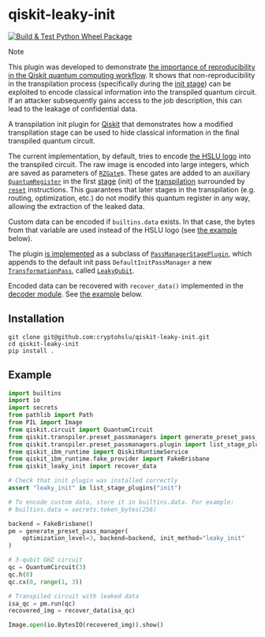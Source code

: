 # qiskit-leaky-init

[![Build & Test Python Wheel Package](https://github.com/cryptohslu/qiskit-leaky-init/actions/workflows/build.yml/badge.svg)](https://github.com/cryptohslu/qiskit-leaky-init/actions/workflows/build.yml)

> [!NOTE]
> This plugin was developed to demonstrate [the importance of reproducibility in the Qiskit quantum computing workflow](https://github.com/cryptohslu/reproducible-builds-quantum-computing).
> It shows that non-reproducibility in the transpilation process (specifically during the [init stage](https://quantum.cloud.ibm.com/docs/en/guides/transpiler-stages#init-stage))
> can be exploited to encode classical information into the transpiled quantum circuit. If an attacker subsequently
> gains access to the job description, this can lead to the leakage of confidential data.

A transpilation init plugin for [Qiskit](https://github.com/Qiskit/qiskit) that demonstrates how a modified
transpilation stage can be used to hide classical information in the final transpiled quantum circuit.

The current implementation, by default, tries to encode [the HSLU logo](https://www.hslu.ch/en/) into the transpiled circuit. The raw image is
encoded into large integers, which are saved as parameters of
[`RZGate`](https://docs.quantum.ibm.com/api/qiskit/qiskit.circuit.library.RZGate)s. These gates are added to
an auxiliary [`QuantumRegister`](https://docs.quantum.ibm.com/api/qiskit/circuit#qiskit.circuit.QuantumRegister) in the
first [stage](https://docs.quantum.ibm.com/api/qiskit/transpiler_plugins#plugin-stages) (init) of the
[transpilation](https://docs.quantum.ibm.com/guides/transpile) surrounded by
[`reset`](https://docs.quantum.ibm.com/api/qiskit/circuit#qiskit.circuit.Reset) instructions. This guarantees that later
stages in the transpilation (e.g. routing, optimization, etc.) do not modify this quantum register in any way, allowing
the extraction of the leaked data.

Custom data can be encoded if `builtins.data` exists. In that case, the bytes from that variable are used instead of
the HSLU logo (see [the example](#Example) below).

The plugin [is implemented](src/qiskit_leaky_init/leaky_init_plugin.py#L102) as a subclass of
[`PassManagerStagePlugin`](https://docs.quantum.ibm.com/api/qiskit/qiskit.transpiler.preset_passmanagers.plugin.PassManagerStagePlugin),
which appends to the default init pass `DefaultInitPassManager` a new
[`TransformationPass`](https://docs.quantum.ibm.com/api/qiskit/qiskit.transpiler.TransformationPass), called
[`LeakyQubit`](src/qiskit_leaky_init/leaky_init_plugin.py#L69).

Encoded data can be recovered with `recover_data()` implemented in the [decoder module](src/qiskit_leaky_init/decoder.py).
See [the example](#Example) below.

## Installation

```shell
git clone git@github.com:cryptohslu/qiskit-leaky-init.git
cd qiskit-leaky-init
pip install .
```

## Example

```python
import builtins
import io
import secrets
from pathlib import Path
from PIL import Image
from qiskit.circuit import QuantumCircuit
from qiskit.transpiler.preset_passmanagers import generate_preset_pass_manager
from qiskit.transpiler.preset_passmanagers.plugin import list_stage_plugins
from qiskit_ibm_runtime import QiskitRuntimeService
from qiskit_ibm_runtime.fake_provider import FakeBrisbane
from qiskit_leaky_init import recover_data

# Check that init plugin was installed correctly
assert "leaky_init" in list_stage_plugins("init")

# To encode custom data, store it in builtins.data. For example:
# builtins.data = secrets.token_bytes(256)

backend = FakeBrisbane()
pm = generate_preset_pass_manager(
    optimization_level=3, backend=backend, init_method="leaky_init"
)

# 3-qubit GHZ circuit
qc = QuantumCircuit(3)
qc.h(0)
qc.cx(0, range(1, 3))

# Transpiled circuit with leaked data
isa_qc = pm.run(qc)
recovered_img = recover_data(isa_qc)

Image.open(io.BytesIO(recovered_img)).show()
```
